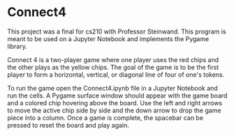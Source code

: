 # Connect4
This project was a final for cs210 with Professor Steinwand. This program is meant to be used on a Jupyter Notebook and implements the Pygame library.

Connect 4 is a two-player game where one player uses the red chips and the other plays as the yellow chips. The goal of the game is to be the first player to form a horizontal, vertical, or diagonal line of four of one's tokens.

To run the game open the Connect4.ipynb file in a Jupyter Notebook and run the cells. A Pygame surface window should appear with the game board and a colored chip hovering above the board. Use the left and right arrows to move the active chip side by side and the down arrow to drop the game piece into a column. Once a game is complete, the spacebar can be pressed to reset the board and play again.

